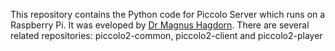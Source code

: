 This repository contains the Python code for Piccolo Server which runs on a Raspberry Pi. It was eveloped by [Dr Magnus Hagdorn](https://bitbucket.org/magnus_hagdorn/). There are several related repositories: piccolo2-common, piccolo2-client and piccolo2-player